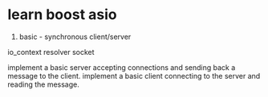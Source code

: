 # learn boost asio

1. basic - synchronous client/server

io_context
resolver
socket

implement a basic server accepting connections and sending back a message to the client.
implement a basic client connecting to the server and reading the message.


